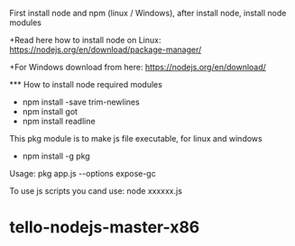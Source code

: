 First install node and npm (linux / Windows), after install node, install node modules

+Read here how to install node on Linux: https://nodejs.org/en/download/package-manager/

+For Windows download from here: https://nodejs.org/en/download/

*** How to install node required modules

* npm install -save trim-newlines
* npm install got
* npm install readline

This pkg module is to make js file executable, for linux and windows
* npm install -g pkg

Usage: pkg app.js --options expose-gc

To use js scripts you cand use: node xxxxxx.js
# tello-nodejs-master-x86
